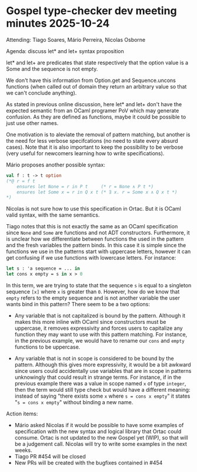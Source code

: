 # Gospel type-checker dev meeting minutes 2025-10-24

Attending: Tiago Soares, Mário Perreira, Nicolas Osborne

Agenda: discuss let* and let+ syntax proposition

let* and let+ are predicates that state respectively that the option value is a
Some and the sequence is not empty.

We don't have this information from Option.get and Sequence.uncons functions
(when called out of domain they return an arbitrary value so that we can't
conclude anything).

As stated in previous online discussion, here let* and let+ don't have the
expected semantic from an OCaml programer PoV which may generate confusion. As
they are defined as functions, maybe it could be possible to just use other
names.

One motivation is to aleviate the removal of pattern matching, but another is
the need for less verbose specifcations (no need to state every absurd cases).
Note that it is also important to keep the possibility to be verbose (very
useful for newcomers learning how to write specifications).

Mário proposes another possible syntax:

```ocaml
val f : t -> t option
(*@ r = f t
    ensures let None = r in P t     (* r = None ∧ P t *)
    ensures let Some x = r in Q x t (* ∃ x. r = Some x ∧ Q x t *)
*)
```

Nicolas is not sure how to use this specification in Ortac. But it is OCaml
valid syntax, with the same semantics.

Tiago notes that this is not exactly the same as an OCaml
specification since `None` and `Some` are functions and not ADT
constructors.  Furthermore, it is unclear how we differentiate between
functions the used in the pattern and the fresh variables the pattern
binds.  In this case it is simple since the functions we use in the
patterns start with uppercase letters, however it can get confusing if
we use functions with lowercase letters.  For instance:

``` ocaml
let s : 'a sequence = ... in
let cons x empty = s in x > 0
```

In this term, we are trying to state that the sequence `s` is equal to a
singleton sequence `[x]` where `x` is greater than `0`.  However, how do we
know that `empty` refers to the empty sequence and is not another
variable the user wants bind in this pattern?  There seem to be
a two options:

- Any variable that is not capitalized is bound by the pattern.
  Although it makes this more inline with OCaml since constructors
  must be uppercase, it removes expressivity and forces users to
  capitalize any function they may want to use with this pattern
  matching.  For instance, in the previous example, we would have to
  rename our `cons` and `empty` functions to be uppercase.

- Any variable that is not in scope is considered to be bound by the
  pattern.  Although this gives more expressivity, it would be a bit
  awkward since users could accidentally use variables that are in
  scope in patterns unknowingly that could result in strange terms.
  For instance, if in the previous example there was a value in scope
  named `x` of type `integer`, then the term would still type check but
  would have a different meaning: instead of saying "there exists some
  `x` where `s = cons x empty`" it states "`s = cons x empty`" without
  binding a new name.

Action items:

- Mário asked Nicolas if it would be possible to have some examples of
  specification with the new syntax and logical library that Ortac could
  consume. Ortac is not updated to the new Gospel yet (WIP), so that will be a
  judgement call. Nicolas will try to write some examples in the next weeks.
- Tiago PR #454 will be closed
- New PRs will be created with the bugfixes contained in #454
